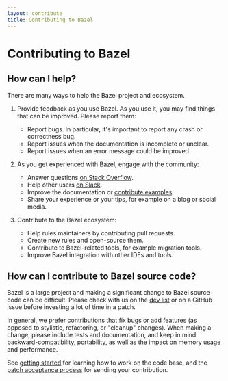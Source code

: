 ```yaml
---
layout: contribute
title: Contributing to Bazel
---
```


# Contributing to Bazel


## How can I help?

There are many ways to help the Bazel project and ecosystem.

1. Provide feedback as you use Bazel. As you use it, you may find things
   that can be improved. Please report them:
   - Report bugs. In particular, it's important to report any crash or
     correctness bug.
   - Report issues when the documentation is incomplete or unclear.
   - Report issues when an error message could be improved.

1. As you get experienced with Bazel, engage with the community:
   - Answer questions [on Stack Overflow](
     https://stackoverflow.com/questions/tagged/bazel).
   - Help other users [on Slack](https://slack.bazel.build).
   - Improve the documentation or [contribute examples](
     https://github.com/bazelbuild/examples).
   - Share your experience or your tips, for example on a blog or social media.

1. Contribute to the Bazel ecosystem:
   - Help rules maintainers by contributing pull requests.
   - Create new rules and open-source them.
   - Contribute to Bazel-related tools, for example migration tools.
   - Improve Bazel integration with other IDEs and tools.


## How can I contribute to Bazel source code?

Bazel is a large project and making a significant change to Bazel source code
can be difficult. Please check with us on the [dev list](
https://groups.google.com/forum/#!forum/bazel-dev) or on a GitHub issue before
investing a lot of time in a patch.

In general, we prefer contributions that fix bugs or add features (as opposed to
stylistic, refactoring, or "cleanup" changes). When making a change, please
include tests and documentation, and keep in mind backward-compatibility,
portability, as well as the impact on memory usage and performance.

See [getting started](basics/getting_started.md) for learning how to work on the
code base, and the [patch acceptance process](basics/patching.md) for sending
your contribution.
